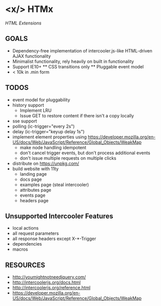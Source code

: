 # &lt;x/> HTMx 
*HTML Extensions*

## GOALS

* Dependency-free implementation of intercooler.js-like HTML-driven AJAX functionality
* Minimalist functionality, rely heavily on built in functionality
* Support IE10+
** CSS transitions only
** Pluggable event model
* < 10k in .min form

## TODOS

* event model for pluggability
* history support
  * Implement LRU
  * Issue GET to restore content if there isn't a copy locally
* sse support
* polling (ic-trigger="every 2s")
* delay (ic-trigger="keyup delay 1s")
* implement element properties using https://developer.mozilla.org/en-US/docs/Web/JavaScript/Reference/Global_Objects/WeakMap
  * make node handling idempotent
  * don't cancel trigger events, but don't process additional events
  * don't issue multiple requests on multiple clicks
* distribute on https://unpkg.com/
* build website with 11ty
  * landing page
  * docs page 
  * examples page (steal intercooler)
  * attributes page
  * events page
  * headers page

## Unsupported Intercooler Features

* local actions
* all request parameters
* all response headers except X-*-Trigger
* dependencies
* macros

## RESOURCES

* http://youmightnotneedjquery.com/
* http://intercoolerjs.org/docs.html
* http://intercoolerjs.org/reference.html
* https://developer.mozilla.org/en-US/docs/Web/JavaScript/Reference/Global_Objects/WeakMap

